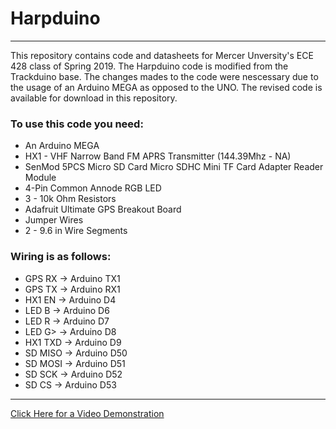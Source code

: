 <h1>Harpduino</h1>
<hr />
<p>This repository contains code and datasheets for Mercer Unversity's ECE 428 class of Spring 2019. The Harpduino code is modified from the Trackduino base. The changes mades to the code were nescessary due to the usage of an Arduino MEGA as opposed to the UNO. The revised code is available for download in this repository.</p>
<p><h3>To use this code you need:</h3>
<ul>
  <li>An Arduino MEGA</li>
  <li>HX1 - VHF Narrow Band FM APRS Transmitter (144.39Mhz - NA)</li>
  <li>SenMod 5PCS Micro SD Card Micro SDHC Mini TF Card Adapter Reader Module</li>
  <li>4-Pin Common Annode RGB LED</li>
  <li>3 - 10k Ohm Resistors </li>
  <li>Adafruit Ultimate GPS Breakout Board</li>
  <li>Jumper Wires</li>
  <li>2 - 9.6 in Wire Segments</li>
</ul>
</p>
<p><h3>Wiring is as follows:</h3>
  <ul>
    <li>GPS RX  -> Arduino TX1</li>
    <li>GPS TX  -> Arduino RX1</li>
    <li>HX1 EN  -> Arduino D4</li>
    <li>LED B   -> Arduino D6</li>
    <li>LED R   -> Arduino D7</li>
    <li>LED G>  -> Arduino D8</li>
    <li>HX1 TXD -> Arduino D9</li>
    <li>SD MISO -> Arduino D50</li>
    <li>SD MOSI -> Arduino D51</li>
    <li>SD SCK  -> Arduino D52</li>
    <li>SD CS   -> Arduino D53</li>
  </ul>
</p>
<hr>
<a href="https://www.youtube.com/watch?v=5KOBfOTkZis&feature=youtu.be">Click Here for a Video Demonstration</h3></a>
